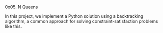 0x05. N Queens

In this project, we implement a Python solution using a backtracking algorithm, a common approach for solving constraint-satisfaction problems like this.
